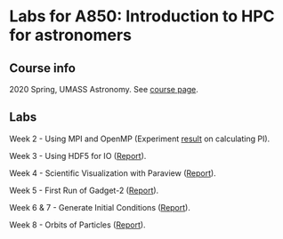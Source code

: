 # Labs for A850: Introduction to HPC for astronomers

## Course info

2020 Spring, UMASS Astronomy. See [course page](https://courses.umass.edu/astron850-mdw/index.html).

## Labs 

Week 2 - Using MPI and OpenMP (Experiment [result](./labs/week-2/out/scaling.pdf) on calculating PI).

Week 3 - Using HDF5 for IO ([Report](./labs/week-3/README.md)).

Week 4 - Scientific Visualization with Paraview ([Report](./labs/week-4/README.md)).

Week 5 - First Run of Gadget-2 ([Report](./labs/week-5/README.md)).

Week 6 & 7 - Generate Initial Conditions ([Report](./labs/week-7/README.md)).

Week 8 - Orbits of Particles ([Report](./labs/week-8/README.md)).